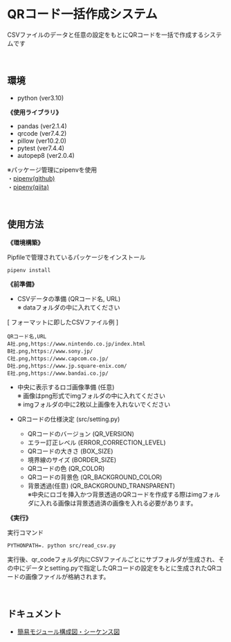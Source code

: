 # QRコード一括作成システム

CSVファイルのデータと任意の設定をもとにQRコードを一括で作成するシステムです

<br>

## 環境
- python (ver3.10)

<b>《使用ライブラリ》</b>

- pandas (ver2.1.4)
- qrcode (ver7.4.2)
- pillow (ver10.2.0)
- pytest (ver7.4.4)
- autopep8 (ver2.0.4)

※パッケージ管理にpipenvを使用<br>
・[pipenv(github)](https://github.com/pypa/pipenv)<br>
・[pipenv(qiita)](https://qiita.com/y-tsutsu/items/54c10e0b2c6b565c887a)

<br>

## 使用方法

<b>《環境構築》</b>

Pipfileで管理されているパッケージをインストール
```
pipenv install
```

<b>《前準備》</b>

- CSVデータの準備 (QRコード名, URL) <br>
※ dataフォルダの中に入れてください

[ フォーマットに即したCSVファイル例 ]
```
QRコード名,URL
A社.png,https://www.nintendo.co.jp/index.html
B社.png,https://www.sony.jp/
C社.png,https://www.capcom.co.jp/
D社.png,https://www.jp.square-enix.com/
E社.png,https://www.bandai.co.jp/
```

- 中央に表示するロゴ画像準備 (任意)<br>
※ 画像はpng形式でimgフォルダの中に入れてください<br>
※ imgフォルダの中に2枚以上画像を入れないでください

- QRコードの仕様決定 (src/setting.py)<br>
  - QRコードのバージョン (QR_VERSION)<br>
  - エラー訂正レベル (ERROR_CORRECTION_LEVEL)<br>
  - QRコードの大きさ (BOX_SIZE)<br>
  - 境界線のサイズ (BORDER_SIZE)<br>
  - QRコードの色 (QR_COLOR)<br>
  - QRコードの背景色 (QR_BACKGROUND_COLOR)<br>
  - 背景透過(任意) (QR_BACKGROUND_TRANSPARENT)<br>
  ※中央にロゴを挿入かつ背景透過のQRコードを作成する際はimgフォルダに入れる画像は背景透過済の画像を入れる必要があります。

<b>《実行》</b>

実行コマンド
```
PYTHONPATH=. python src/read_csv.py
```

実行後、qr_codeフォルダ内にCSVファイルごとにサブフォルダが生成され、その中にデータとsetting.pyで指定したQRコードの設定をもとに生成されたQRコードの画像ファイルが格納されます。

<br>

## ドキュメント
- [簡易モジュール構成図・シーケンス図](https://drive.google.com/file/d/1QVUi4KcGqufxJIqEsboudCzGMNTTiXNh/view?usp=sharing)